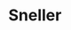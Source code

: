 <!-- This README file is going to be the one displayed on the Grafana.com website for your plugin -->

# Sneller


